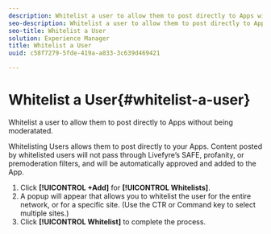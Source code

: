 ```yaml
---
description: Whitelist a user to allow them to post directly to Apps without being moderatated.
seo-description: Whitelist a user to allow them to post directly to Apps without being moderatated.
seo-title: Whitelist a User
solution: Experience Manager
title: Whitelist a User
uuid: c58f7279-5fde-419a-a833-3c639d469421

---
```


# Whitelist a User{#whitelist-a-user}

Whitelist a user to allow them to post directly to Apps without being moderatated.

Whitelisting Users allows them to post directly to your Apps. Content posted by whitelisted users will not pass through Livefyre’s SAFE, profanity, or premoderation filters, and will be automatically approved and added to the App.

1. Click **[!UICONTROL +Add]** for **[!UICONTROL Whitelists]**.
1. A popup will appear that allows you to whitelist the user for the entire network, or for a specific site. (Use the CTR or Command key to select multiple sites.)
1. Click **[!UICONTROL Whitelist]** to complete the process.
